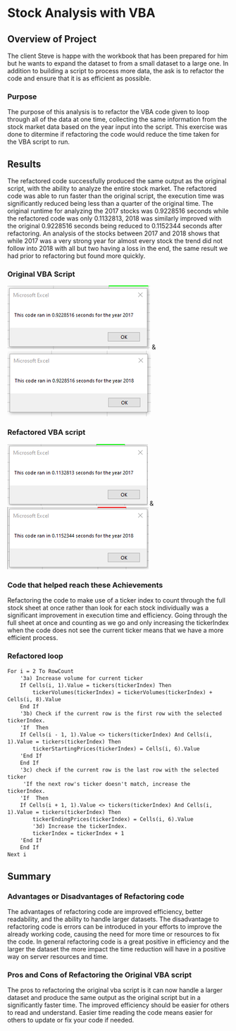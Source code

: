 # Stock Analysis with VBA

## Overview of Project
The client Steve is happe with the workbook that has been prepared for him but he wants to expand the dataset to from a small dataset to a large one. In addition to building a script to process more data, the ask is to refactor the code and ensure that it is as efficient as possible.

### Purpose
The purpose of this analysis is to refactor the VBA code given to loop through all of the data at one time, collecting the same information from the stock market data based on the year input into the script. This exercise was done to ditermine if refactoring the code would reduce the time taken for the VBA script to run.

## Results
The refactored code successfully produced the same output as the original script, with the ability to analyze the entire stock market. The refactored code was able to run faster than the original script, the execution time was significantly reduced being less than a quarter of the original time. The original runtime for analyzing the 2017 stocks was 0.9228516 seconds while the refactored code was only 0.1132813, 2018 was similarly improved with the original 0.9228516 seconds being reduced to 0.1152344 seconds after refactoring. An analysis of the stocks between 2017 and 2018 shows that while 2017 was a very strong year for almost every stock the trend did not follow into 2018 with all but two having a loss in the end, the same result we had prior to refactoring but found more quickly.
### Original VBA Script
![Original Module 2 2017 Analysis](https://github.com/zbarham/stock-analysis/blob/main/Resources/Module_2_2017.png) & ![Original Module 2 2018 Analysis](https://github.com/zbarham/stock-analysis/blob/main/Resources/Module_2_2018.png)
### Refactored VBA script
![Refactored VBA Challenge 2 2017](https://github.com/zbarham/stock-analysis/blob/main/Resources/VBA_Challenge_2017.png) & ![Refactored VBA Challenge 2 2018](https://github.com/zbarham/stock-analysis/blob/main/Resources/VBA_Challenge_2018.png)
### Code that helped reach these Achievements
Refactoring the code to make use of a ticker index to count through the full stock sheet at once rather than look for each stock individually was a significant improvement in execution time and efficiency. Going through the full sheet at once and counting as we go and only increasing the tickerIndex when the code does not see the current ticker means that we have a more efficient process.
### Refactored loop
	For i = 2 To RowCount
        '3a) Increase volume for current ticker
        If Cells(i, 1).Value = tickers(tickerIndex) Then
            tickerVolumes(tickerIndex) = tickerVolumes(tickerIndex) + Cells(i, 8).Value
        End If
        '3b) Check if the current row is the first row with the selected tickerIndex.
        'If  Then
        If Cells(i - 1, 1).Value <> tickers(tickerIndex) And Cells(i, 1).Value = tickers(tickerIndex) Then
            tickerStartingPrices(tickerIndex) = Cells(i, 6).Value
        'End If
        End If
        '3c) check if the current row is the last row with the selected ticker
         'If the next row's ticker doesn't match, increase the tickerIndex.
        'If  Then
        If Cells(i + 1, 1).Value <> tickers(tickerIndex) And Cells(i, 1).Value = tickers(tickerIndex) Then
            tickerEndingPrices(tickerIndex) = Cells(i, 6).Value
            '3d) Increase the tickerIndex.
            tickerIndex = tickerIndex + 1
        'End If
        End If
    Next i

## Summary
### Advantages or Disadvantages of Refactoring code
The advantages of refactoring code are improved efficiency, better readability, and the ability to handle larger datasets. The disadvantage to refactoring code is errors can be introduced in your efforts to improve the already working code, causing the need for more time or resources to fix the code. In general refactoring code is a great positive in efficiency and the larger the dataset the more impact the time reduction will have in a positive way on server resources and time.

### Pros and Cons of Refactoring the Original VBA script
The pros to refactoring the original vba script is it can now handle a larger dataset and produce the same output as the original script but in a significantly faster time. The improved efficiency should be easier for others to read and understand. Easier time reading the code means easier for others to update or fix your code if needed.
